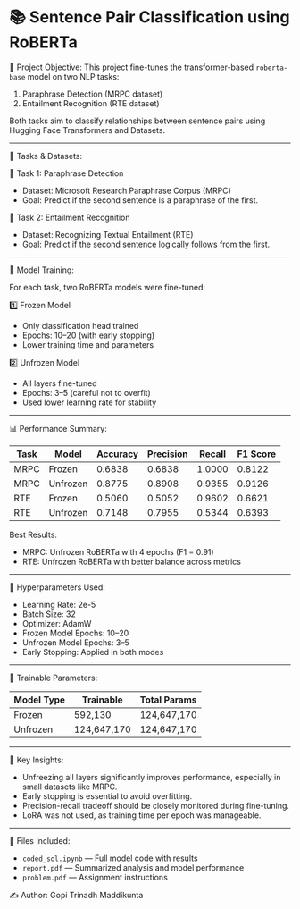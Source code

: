 # 📚 Sentence Pair Classification using RoBERTa

🎯 Project Objective:
This project fine-tunes the transformer-based `roberta-base` model on two NLP tasks:
1. Paraphrase Detection (MRPC dataset)
2. Entailment Recognition (RTE dataset)

Both tasks aim to classify relationships between sentence pairs using Hugging Face Transformers and Datasets.

---

🧪 Tasks & Datasets:

🔹 Task 1: Paraphrase Detection
- Dataset: Microsoft Research Paraphrase Corpus (MRPC)
- Goal: Predict if the second sentence is a paraphrase of the first.

🔹 Task 2: Entailment Recognition
- Dataset: Recognizing Textual Entailment (RTE)
- Goal: Predict if the second sentence logically follows from the first.

---

🧠 Model Training:

For each task, two RoBERTa models were fine-tuned:

1️⃣ Frozen Model
- Only classification head trained
- Epochs: 10–20 (with early stopping)
- Lower training time and parameters

2️⃣ Unfrozen Model
- All layers fine-tuned
- Epochs: 3–5 (careful not to overfit)
- Used lower learning rate for stability

---

📊 Performance Summary:

| Task | Model      | Accuracy | Precision | Recall  | F1 Score |
|------|------------|----------|-----------|---------|----------|
| MRPC | Frozen     | 0.6838   | 0.6838    | 1.0000  | 0.8122   |
| MRPC | Unfrozen   | 0.8775   | 0.8908    | 0.9355  | 0.9126   |
| RTE  | Frozen     | 0.5060   | 0.5052    | 0.9602  | 0.6621   |
| RTE  | Unfrozen   | 0.7148   | 0.7955    | 0.5344  | 0.6393   |

Best Results:
- MRPC: Unfrozen RoBERTa with 4 epochs (F1 = 0.91)
- RTE: Unfrozen RoBERTa with better balance across metrics

---

🔧 Hyperparameters Used:

- Learning Rate: 2e-5
- Batch Size: 32
- Optimizer: AdamW
- Frozen Model Epochs: 10–20
- Unfrozen Model Epochs: 3–5
- Early Stopping: Applied in both modes

---

🧮 Trainable Parameters:

| Model Type | Trainable | Total Params |
|------------|-----------|--------------|
| Frozen     | 592,130   | 124,647,170  |
| Unfrozen   | 124,647,170 | 124,647,170 |

---

🧠 Key Insights:
- Unfreezing all layers significantly improves performance, especially in small datasets like MRPC.
- Early stopping is essential to avoid overfitting.
- Precision-recall tradeoff should be closely monitored during fine-tuning.
- LoRA was not used, as training time per epoch was manageable.

---

📁 Files Included:
- `coded_sol.ipynb` — Full model code with results
- `report.pdf` — Summarized analysis and model performance
- `problem.pdf` — Assignment instructions

✍️ Author: Gopi Trinadh Maddikunta
